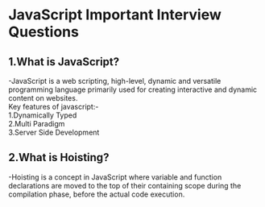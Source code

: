 # JavaScript Important Interview Questions

## 1.What is JavaScript?

-JavaScript is a web scripting, high-level, dynamic and versatile programming language primarily used for creating interactive and dynamic content on websites.</br>
Key features of javascript:-</br>
1.Dynamically Typed</br>
2.Multi Paradigm</br>
3.Server Side Development</br>

## 2.What is Hoisting?

-Hoisting is a concept in JavaScript where variable and function declarations are moved to the top of their containing scope during the compilation phase, before the actual code execution.
